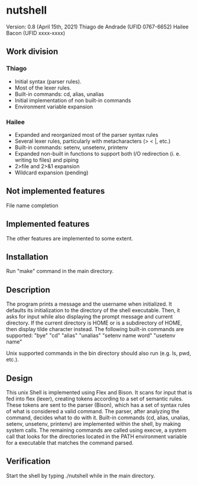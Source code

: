 # nutshell
Version: 0.8 (April 15th, 2021)
Thiago de Andrade (UFID 0767-6652)
Hailee Bacon (UFID xxxx-xxxx)

## Work division ##
### Thiago ### 
- Initial syntax (parser rules).
- Most of the lexer rules.
- Built-in commands: cd, alias, unalias
- Initial implementation of non built-in commands
- Environment variable expansion

### Hailee ###
- Expanded and reorganized most of the parser syntax rules
- Several lexer rules, particularly with metacharacters (> < |, etc.)
- Built-in commands: setenv, unsetenv, printenv
- Expanded non-built in functions to support both I/O redirection (i. e. writing to files) and piping
-  2>file and 2>&1 expansion
-  Wildcard expansion (pending)

## Not implemented features ##
File name completion

## Implemented features ##
The other features are implemented to some extent.

## Installation ##
Run "make" command in the main directory.

## Description ##
The program prints a message and the username when initialized. It defaults its initialization to the directory of the shell executable. Then, it asks for input while also displaying the prompt message and current directory. 
If the current directory is HOME or is a subdirectory of HOME, then display tilde character instead. 
The following built-in commands are supported:
"bye"
"cd"
"alias"
"unalias"
"setenv name word"
"usetenv name"

Unix supported commands in the bin directory should also run (e.g. ls, pwd, etc.).

## Design ##
This unix Shell is implemented using Flex and Bison. It scans for input that is fed into flex (lexer), creating tokens according to a set of semantic rules. These tokens are sent to the parser (Bison), which has a set of syntax rules of what is considered a valid command.
The parser, after analyzing the command, decides what to do with it. Built-in commands (cd, alias, unalias, setenv, unsetenv, printenv) are implemented within the shell, by making system calls. The remaining commands are called using execve, a system call that looks for the directories located in the PATH environment variable for a executable that matches the command parsed. 

## Verification ##
Start the shell by typing ./nutshell while in the main directory.

